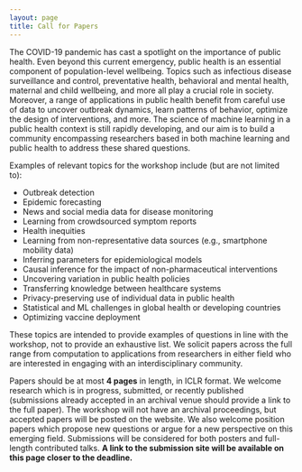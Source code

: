 ```yaml
---
layout: page
title: Call for Papers
---
```


The COVID-19 pandemic has cast a spotlight on the importance of public health. Even beyond this current emergency, public health is an essential component of population-level wellbeing. Topics such as infectious disease surveillance and control, preventative health, behavioral and mental health, maternal and child wellbeing, and more all play a crucial role in society. Moreover, a range of applications in public health benefit from careful use of data to uncover outbreak dynamics, learn patterns of behavior, optimize the design of interventions, and more. The science of machine learning in a public health context is still rapidly developing, and our aim is to build a community encompassing researchers based in both machine learning and public health to address these shared questions.

Examples of relevant topics for the workshop include (but are not limited to):

* Outbreak detection
* Epidemic forecasting
* News and social media data for disease monitoring
* Learning from crowdsourced symptom reports
* Health inequities 
* Learning from non-representative data sources (e.g., smartphone mobility data)
* Inferring parameters for epidemiological models
* Causal inference for the impact of non-pharmaceutical interventions
* Uncovering variation in public health policies
* Transferring knowledge between healthcare systems
* Privacy-preserving use of individual data in public health
* Statistical and ML challenges in global health or developing countries
* Optimizing vaccine deployment

These topics are intended to provide examples of questions in line with the workshop, not to provide an exhaustive list. We solicit papers across the full range from computation to applications from researchers in either field who are interested in engaging with an interdisciplinary community. 

Papers should be at most **4 pages** in length, in ICLR format. We welcome research which is in progress, submitted, or recently published (submissions already accepted in an archival venue should provide a link to the full paper). The workshop will not have an archival proceedings, but accepted papers will be posted on the website. We also welcome position papers which propose new questions or argue for a new perspective on this emerging field. Submissions will be considered for both posters and full-length contributed talks. **A link to the submission site will be available on this page closer to the deadline.**

